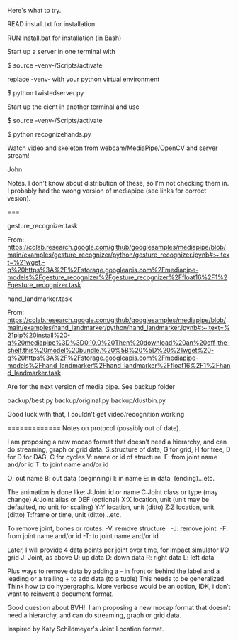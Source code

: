 Here's what to try.

READ install.txt for installation

RUN install.bat for installation (in Bash)

Start up a server in one terminal with

$ source -venv-/Scripts/activate

replace -venv- with your python virtual environment

$ python twistedserver.py

Start up the cient in another terminal and use

$ source -venv-/Scripts/activate

$ python recognizehands.py

Watch video and skeleton from webcam/MediaPipe/OpenCV and server stream!

John

Notes.  I don't know about distribution of these, so I'm not checking them in.  I probably had the wrong version of mediapipe (see links for correct vesion).

===

gesture_recognizer.task

From: https://colab.research.google.com/github/googlesamples/mediapipe/blob/main/examples/gesture_recognizer/python/gesture_recognizer.ipynb#:~:text=%21wget,-q%20https%3A%2F%2Fstorage.googleapis.com%2Fmediapipe-models%2Fgesture_recognizer%2Fgesture_recognizer%2Ffloat16%2F1%2Fgesture_recognizer.task

hand_landmarker.task

From: https://colab.research.google.com/github/googlesamples/mediapipe/blob/main/examples/hand_landmarker/python/hand_landmarker.ipynb#:~:text=%21pip%20install%20-q%20mediapipe%3D%3D0.10.0%20Then%20download%20an%20off-the-shelf,this%20model%20bundle.%20%5B%20%5D%20%21wget%20-q%20https%3A%2F%2Fstorage.googleapis.com%2Fmediapipe-models%2Fhand_landmarker%2Fhand_landmarker%2Ffloat16%2F1%2Fhand_landmarker.task

Are for the next version of media pipe.  See backup folder

backup/best.py
backup/original.py
backup/dustbin.py

Good luck with that, I couldn't get video/recognition working

=============
Notes on protocol (possibly out of date).

I am proposing a new mocap format that doesn’t need a hierarchy, and can do streaming, graph or grid data.
S:structure of data, G for grid, H for tree, D for D for DAG, C for cycles
V: name or id of structure 
F: from joint name and/or id
T: to joint name and/or id

O: out name
B: out data (beginning)
I: in name
E: in data  (ending)...etc. 

The animation is done like:
J:Joint id or name
C:Joint class or type (may change)
A:Joint alias or DEF (optional)
X:X location, unit (unit may be defaulted, no unit for scaling)
Y:Y location, unit (ditto)
Z:Z location, unit (ditto)
T:frame or time, unit (ditto)...etc.

To remove joint, bones or routes:
-V: remove structure  
-J: remove joint 
-F: from joint name and/or id
-T: to joint name and/or id

Later, I will provide 4 data points per joint over time, for impact simulator I/O grid
J: Joint, as above
U: up data
D: down data
R: right data
L: left data


Plus ways to remove data by adding a - in front or behind the label and a leading or a trailing + to add data (to a tuple)
This needs to be generalized. Think how to do hypergraphs. More verbose would be an option,
IDK, i don’t want to reinvent a document format.

Good question about BVH!  I am proposing a new mocap format that doesn’t need a hierarchy, and can do streaming, graph or grid data.

Inspired by Katy Schildmeyer's Joint Location format.
